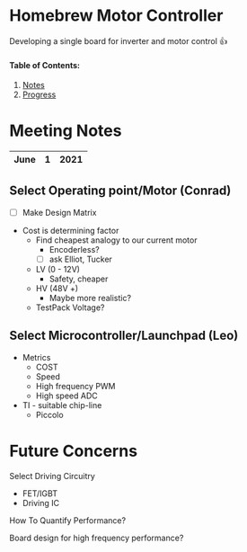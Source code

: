 # Homebrew Motor Controller
Developing a single board for inverter and motor control :+1:
#### Table of Contents:
1. [Notes](#Meeting-Notes)
2. [Progress](#Future-Concerns)
# Meeting Notes 

| June | 1 | 2021 |
| :----- |:--- | :--- |

 
## Select Operating point/Motor (Conrad)

- [ ] Make Design Matrix

- Cost is determining factor
  - Find cheapest analogy to our current motor
    - Encoderless? 
    - [ ] ask Elliot, Tucker
  - LV (0 - 12V)
    - Safety, cheaper
  - HV (48V +)
    - Maybe more realistic?
  - TestPack Voltage?

## Select Microcontroller/Launchpad (Leo)
- Metrics
  - COST
  - Speed
  - High frequency PWM
  - High speed ADC
- TI - suitable chip-line
  - Piccolo

# Future Concerns

Select Driving Circuitry
- FET/IGBT
- Driving IC

How To Quantify Performance?

Board design for high frequency performance?